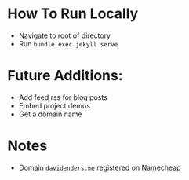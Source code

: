 # How To Run Locally
- Navigate to root of directory
- Run `bundle exec jekyll serve`

# Future Additions:
- Add feed rss for blog posts
- Embed project demos
- Get a domain name

# Notes
- Domain `davidenders.me` registered on [Namecheap](https://www.namecheap.com/)
